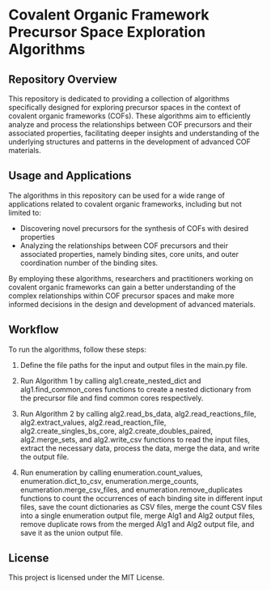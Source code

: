# Covalent Organic Framework Precursor Space Exploration Algorithms

## Repository Overview

This repository is dedicated to providing a collection of algorithms specifically designed for exploring precursor spaces in the context of covalent organic frameworks (COFs). These algorithms aim to efficiently analyze and process the relationships between COF precursors and their associated properties, facilitating deeper insights and understanding of the underlying structures and patterns in the development of advanced COF materials.

## Usage and Applications

The algorithms in this repository can be used for a wide range of applications related to covalent organic frameworks, including but not limited to:

- Discovering novel precursors for the synthesis of COFs with desired properties
- Analyzing the relationships between COF precursors and their associated properties, namely binding sites, core units, and outer coordination number of the binding sites.

By employing these algorithms, researchers and practitioners working on covalent organic frameworks can gain a better understanding of the complex relationships within COF precursor spaces and make more informed decisions in the design and development of advanced materials.

## Workflow

To run the algorithms, follow these steps:

1. Define the file paths for the input and output files in the main.py file.

2. Run Algorithm 1 by calling alg1.create_nested_dict and alg1.find_common_cores functions to create a nested dictionary from the precursor file and find common cores respectively.

3. Run Algorithm 2 by calling alg2.read_bs_data, alg2.read_reactions_file, alg2.extract_values, alg2.read_reaction_file, alg2.create_singles_bs_core, alg2.create_doubles_paired, alg2.merge_sets, and alg2.write_csv functions to read the input files, extract the necessary data, process the data, merge the data, and write the output file.

4. Run enumeration by calling enumeration.count_values, enumeration.dict_to_csv, enumeration.merge_counts, enumeration.merge_csv_files, and enumeration.remove_duplicates functions to count the occurrences of each binding site in different input files, save the count dictionaries as CSV files, merge the count CSV files into a single enumeration output file, merge Alg1 and Alg2 output files, remove duplicate rows from the merged Alg1 and Alg2 output file, and save it as the union output file.

## License

This project is licensed under the MIT License.